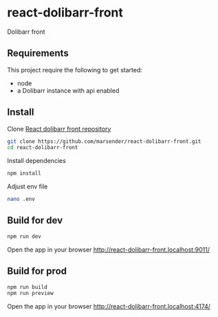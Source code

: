 # react-dolibarr-front

Dolibarr front

## Requirements

This project require the following to get started:

- node
- a Dolibarr instance with api enabled

## Install

Clone [React dolibarr front repository](https://github.com/marsender/react-dolibarr-front)

```bash
git clone https://github.com/marsender/react-dolibarr-front.git
cd react-dolibarr-front
```

Install dependencies

```bash
npm install
```

Adjust env file

```bash
nano .env
```

## Build for dev

```bash
npm run dev
```

Open the app in your browser http://react-dolibarr-front.localhost:9011/

## Build for prod

```bash
npm run build
npm run preview
```

Open the app in your browser http://react-dolibarr-front.localhost:4174/
